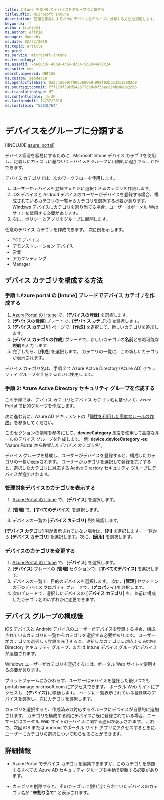 ```yaml
---
title: Intune を使用してデバイスをグループに分類する
titleSuffix: Microsoft Intune
description: 管理を容易にするためにデバイスをグループに分類する方法を説明します。
keywords: ''
author: ErikjeMS
ms.author: erikje
manager: dougeby
ms.date: 02/22/2018
ms.topic: article
ms.prod: ''
ms.service: microsoft-intune
ms.technology: ''
ms.assetid: 7b668c37-40b9-4c69-8334-5d8344e78c24
ms.suite: ems
search.appverid: MET150
ms.custom: seodec18
ms.openlocfilehash: 0abc42de95f90b3690e91908f92bb53d11a802d8
ms.sourcegitcommit: fff179f59bd542677cbd4bf3bacc24bb880e2cb6
ms.translationtype: HT
ms.contentlocale: ja-JP
ms.lasthandoff: 12/07/2018
ms.locfileid: "53031764"
---
```

# <a name="categorize-devices-into-groups"></a>デバイスをグループに分類する

[!INCLUDE [azure_portal](./includes/azure_portal.md)]

デバイス管理を容易にするために、Microsoft Intune デバイス カテゴリを使用し、定義したカテゴリに基づいてデバイスをグループに自動的に追加することができます。

デバイス カテゴリでは、次のワークフローを使用します。
1. ユーザーがデバイスを登録するときに選択できるカテゴリを作成します。
2. iOS デバイスと Android デバイスのユーザーがデバイスを登録する場合、構成されているカテゴリの一覧からカテゴリを選択する必要があります。 Windows デバイスにカテゴリを割り当てる場合、ユーザーはポータル Web サイトを使用する必要があります。
3. 次に、ポリシーとアプリをグループに展開します。

任意のデバイス カテゴリを作成できます。 次に例を示します。
- POS デバイス
- デモンストレーション デバイス
- 営業
- アカウンティング
- Manager

## <a name="how-to-configure-device-categories"></a>デバイス カテゴリを構成する方法

### <a name="step-1-create-device-categories-on-the-intune-blade-of-the-azure-portal"></a>手順 1.Azure portal の [Intune] ブレードでデバイス カテゴリを作成する
1. [Azure Portal の Intune](https://aka.ms/intuneportal) で、**[デバイスの登録]** を選択します。
2. **[デバイスの登録]** ブレードで、**[デバイス カテゴリ]** を選択します。
3. **[デバイス カテゴリ]** ページで、**[作成]** を選択して、新しいカテゴリを追加します。
4. **[デバイス カテゴリの作成]** ブレードで、新しいカテゴリの**名前**と省略可能な**説明**を入力します。
5. 完了したら、**[作成]** を選択します。 カテゴリの一覧に、この新しいカテゴリが表示されます。

デバイス カテゴリ名は、手順 2 で Azure Active Directory (Azure AD) セキュリティ グループを作成するときに使用します。

### <a name="step-2-create-azure-active-directory-security-groups"></a>手順 2: Azure Active Directory セキュリティ グループを作成する
この手順では、デバイス カテゴリとデバイス カテゴリ名に基づいて、Azure Portal で動的グループを作成します。

次に進む前に、Azure AD ドキュメントの「[属性を利用した高度なルールの作成](https://azure.microsoft.com/documentation/articles/active-directory-accessmanagement-groups-with-advanced-rules/#using-attributes-to-create-rules-for-device-objects)」を参照してください。

このセクションの情報を参考にして、**deviceCategory** 属性を使用して高度なルールのデバイス グループを作成します。 例: **device.deviceCategory -eq** "*Azure Portal から取得したデバイス カテゴリ名*"。

デバイス グループを構成し、ユーザーがデバイスを登録すると、構成したカテゴリの一覧が表示されます。 ユーザーがカテゴリを選択して登録を完了すると、選択したカテゴリに対応する Active Directory セキュリティ グループにデバイスが追加されます。

### <a name="view-the-categories-of-devices-that-you-manage"></a>管理対象デバイスのカテゴリを表示する

1.  [Azure Portal の Intune](https://aka.ms/intuneportal) で、**[デバイス]** を選択します。

2.  **[管理]** で、**[すべてのデバイス]** を選択します。

3.  デバイスの一覧の **[デバイス カテゴリ]** 列を確認します。

**[デバイス カテゴリ]** 列が表示されていない場合は、**[列]** を選択します。 一覧から **[デバイス カテゴリ]** を選択します。次に、**[適用]** を選択します。

### <a name="change-the-category-of-a-device"></a>デバイスのカテゴリを変更する

1. [Azure Portal の Intune](https://aka.ms/intuneportal) で、**[デバイス]** を選択します。
2. **[デバイス]** ブレードの **[管理]** セクションで、**[すべてのデバイス]** を選択します。
3. デバイスの一覧で、目的のデバイスを選択します。 次に、**[管理]** セクションの下のデバイス プロパティ ブレードで、**[プロパティ]** を選択します。
4. 次のブレードで、選択したデバイスの **[デバイス カテゴリ]** を、以前に構成したカテゴリ名のいずれかに変更できます。

## <a name="after-you-configure-device-groups"></a>デバイス グループの構成後

iOS デバイスと Android デバイスのユーザーがデバイスを登録する場合、構成されているカテゴリの一覧からカテゴリを選択する必要があります。 ユーザーがカテゴリを選択して登録を完了すると、選択したカテゴリに対応する Active Directory セキュリティ グループ、または Intune デバイス グループにデバイスが追加されます。

Windows ユーザーがカテゴリを選択するには、ポータル Web サイトを使用する必要があります。

プラットフォームにかかわらず、ユーザーはデバイスを登録した後いつでも portal.manage.microsoft.com にアクセスできます。 ポータル Web サイトにアクセスし、**[デバイス]** に移動します。 ページに一覧表示されている登録済みデバイスを選択し、次にカテゴリを選択します。

カテゴリを選択すると、作成済みの対応するグループにデバイスが自動的に追加されます。 カテゴリを構成する前にデバイスが既に登録されている場合、ユーザーにはポータル Web サイトのデバイスに関する通知が表示されます。 これで、次回 iOS または Android でポータル サイト アプリにアクセスするときに、ユーザーにカテゴリの選択について知らせることができます。

## <a name="further-information"></a>詳細情報
- Azure Portal でデバイス カテゴリを編集できますが、このカテゴリを参照するすべての Azure AD セキュリティ グループを手動で更新する必要があります。

- カテゴリを削除すると、そのカテゴリに割り当てられていたデバイスのカテゴリ名が "**未割り当て**" と表示されます。
